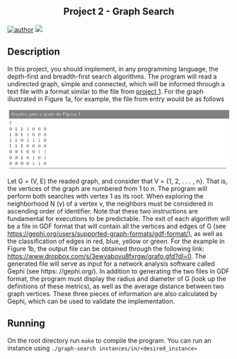<h2 align="center">Project 2 - Graph Search</h2>

<p align="center">

[![author](https://img.shields.io/badge/GitHub-100000?style=for-the-badge&logo=github&logoColor=white)](https://github.com/WeslleyDeziderio)
[![](https://img.shields.io/badge/C%2B%2B-00599C?style=for-the-badge&logo=c%2B%2B&logoColor=white)](https://en.cppreference.com/w/cpp/23)

</p>


<div>

## Description

In this project, you should implement, in any programming language, the
depth-first and breadth-first search algorithms. The program will read a undirected graph, simple and connected, which will be informed through a text file with a format
similar to the file from [project 1](https://github.com/WeslleyDeziderio/applied-graph-theory). For the graph illustrated in Figure 1a, for example, the file from
entry would be as follows

![Figura 1a](assets/file.png)

</div>

<div>

Let G = (V, E) the readed graph, and consider that V = {1, 2, . . . , n}. That is, the vertices of the graph are
numbered from 1 to n. The program will perform both searches with vertex 1 as its root. When exploring
the neighborhood N (v) of a vertex v, the neighbors must be considered in ascending order of identifier.
Note that these two instructions are fundamental for executions to be predictable. The exit
of each algorithm will be a file in GDF format that will contain all the vertices and edges of G (see
https://gephi.org/users/supported-graph-formats/gdf-format/), as well as the classification of
edges in red, blue, yellow or green. For the example in Figure 1b, the output file can
be obtained through the following link: https://www.dropbox.com/s/3ewvabovu8fxrgw/grafo.gfd?dl=0.
The generated file will serve as input for a network analysis software called Gephi (see https:
//gephi.org/). In addition to generating the two files in GDF format, the program must display the
radius and diameter of G (look up the definitions of these metrics), as well as the average distance between two graph vertices. These three pieces of information are also calculated by Gephi, which can be used
to validate the implementation.

</div>

## Running

On the root directory run `make` to compile the program.
You can run an instance using `./graph-search instances/in/<desired_instance>`